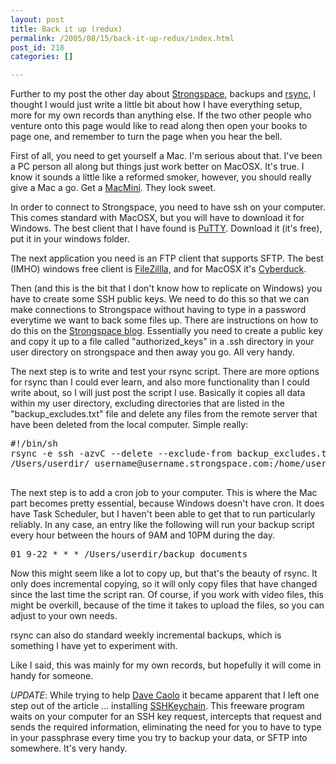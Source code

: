 ```yaml
---
layout: post
title: Back it up (redux)
permalink: /2005/08/15/back-it-up-redux/index.html
post_id: 218
categories: []

---
```


 Further to my post the other day about <a href="http://www.strongspace.com" title="Strongspace" target="_blank">Strongspace</a>, backups and <a href="http://rsync.samba.org" title="rsync - data sync utility" target="_blank">rsync</a>, I thought I would just write a little bit about how I have everything setup, more for my own records than anything else. If the two other people who venture onto this page would like to read along then open your books to page one, and remember to turn the page when you hear the bell.




First of all, you need to get yourself a Mac. I'm serious about that. I've been a PC person all along but things just work better on MacOSX. It's true. I know it sounds a little like a reformed smoker, however, you should really give a Mac a go. Get a <a href="http://www.apple.com/macmini/" title="Apple MacMini - Oooh, so sexy!" target="_blank">MacMini</a>. They look sweet.




In order to connect to Strongspace, you need to have ssh on your computer. This comes standard with MacOSX, but you will have to download it for Windows. The best client that I have found is <a href="http://www.chiark.greenend.org.uk/~sgtatham/putty/" title="PuTTY: A free telnet/ssh client" target="_blank">PuTTY</a>. Download it (it's free), put it in your windows folder.




The next application you need is an <span class="caps">FTP</span> client that supports <span class="caps">SFTP</span>. The best (IMHO) windows free client is <a href="http://filezilla.sourceforge.net/" title="FileZilla - Fast, Reliable and Free" target="_blank">FileZillla,</a> and for MacOSX it's <a href="http://cyberduck.ch/" target="_blank">Cyberduck</a>.




Then (and this is the bit that I don't know how to replicate on Windows) you have to create some <span class="caps">SSH</span> public keys. We need to do this so that we can make connections to Strongspace without having to type in a password everytime we want to back some files up. There are instructions on how to do this on the <a href="http://www.strongspace.com/weblog/tips-and-tricks/using-ssh-keys-for-a-quick-sftp-login" title="Using SSH Keys for a Quick SFTP Login" target="_blank">Strongspace blog</a>. Essentially you need to create a public key and copy it up to a file called "authorized_keys" in a .ssh directory in your user directory on strongspace and then away you go. All very handy.




The next step is to write and test your rsync script. There are more options for rsync than I could ever learn, and also more functionality than I could write about, so I will just post the script I use. Basically it copies all data within my user directory, excluding directories that are listed in the "backup_excludes.txt" file and delete any files from the remote server that have been deleted from the local computer. Simple really:




<pre>#!/bin/sh
rsync -e ssh -azvC --delete --exclude-from backup_excludes.txt \
/Users/userdir/ username@username.strongspace.com:/home/username/

</pre>

The next step is to add a cron job to your computer. This is where the Mac part becomes pretty essential, because Windows doesn't have cron. It does have Task Scheduler, but I haven't been able to get that to run particularly reliably. In any case, an entry like the following will run your backup script every hour between the hours of 9AM and 10PM during the day.




<pre>01 9-22 * * * /Users/userdir/backup_documents
</pre>

Now this might seem like a lot to copy up, but that's the beauty of rsync. It only does incremental copying, so it will only copy files that have changed since the last time the script ran. Of course, if you work with video files, this might be overkill, because of the time it takes to upload the files, so you can adjust to your own needs.




rsync can also do standard weekly incremental backups, which is something I have yet to experiment with.




Like I said, this was mainly for my own records, but hopefully it will come in handy for someone.




*<span class="caps">UPDATE</span>*:
While trying to help <a href="http://dave.typepad.com/dave/2005/08/attn_applescrip.html#comments">Dave Caolo</a> it became apparent that I left one step out of the article ... installing <a href="http://www.sshkeychain.org/">SSHKeychain</a>. This freeware program waits on your computer for an <span class="caps">SSH</span> key request, intercepts that request and sends the required information, eliminating the need for you to have to type in your passphrase every time you try to backup your data, or <span class="caps">SFTP</span> into somewhere. It's very handy.

